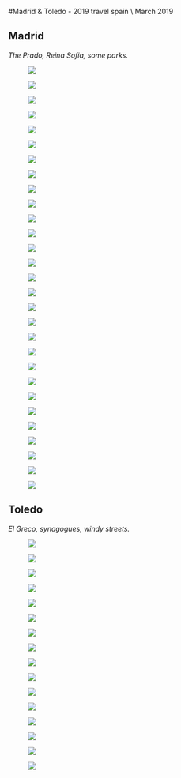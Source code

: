 #Madrid & Toledo - 2019
<tag>travel</tag> <tag>spain</tag> \\ March 2019

## Madrid

_The Prado, Reina Sofia, some parks._

<figure><img src="/images/madrid-2019/DSCF1385.jpg"/></figure>
<figure><img src="/images/madrid-2019/DSCF1388.jpg"/></figure>
<figure><img src="/images/madrid-2019/DSCF1396.jpg"/></figure>
<figure><img src="/images/madrid-2019/DSCF1408.jpg"/></figure>
<figure><img src="/images/madrid-2019/DSCF1414.jpg"/></figure>
<figure><img src="/images/madrid-2019/DSCF1420.jpg"/></figure>
<figure><img src="/images/madrid-2019/DSCF1431.jpg"/></figure>
<figure><img src="/images/madrid-2019/DSCF1441.jpg"/></figure>
<figure><img src="/images/madrid-2019/DSCF1454.jpg"/></figure>
<figure><img src="/images/madrid-2019/DSCF1459.jpg"/></figure>
<figure><img src="/images/madrid-2019/DSCF1466.jpg"/></figure>
<figure><img src="/images/madrid-2019/DSCF1560.jpg"/></figure>
<figure><img src="/images/madrid-2019/DSCF1562.jpg"/></figure>
<figure><img src="/images/madrid-2019/DSCF1565.jpg"/></figure>
<figure><img src="/images/madrid-2019/DSCF1566.jpg"/></figure>
<figure><img src="/images/madrid-2019/DSCF1572.jpg"/></figure>
<figure><img src="/images/madrid-2019/DSCF1574.jpg"/></figure>
<figure><img src="/images/madrid-2019/DSCF1601.jpg"/></figure>
<figure><img src="/images/madrid-2019/DSCF1604.jpg"/></figure>
<figure><img src="/images/madrid-2019/DSCF1606.jpg"/></figure>
<figure><img src="/images/madrid-2019/DSCF1608.jpg"/></figure>
<figure><img src="/images/madrid-2019/DSCF1609.jpg"/></figure>
<figure><img src="/images/madrid-2019/DSCF1616.jpg"/></figure>
<figure><img src="/images/madrid-2019/DSCF1620.jpg"/></figure>
<figure><img src="/images/madrid-2019/DSCF1623.jpg"/></figure>
<figure><img src="/images/madrid-2019/DSCF1626.jpg"/></figure>
<figure><img src="/images/madrid-2019/DSCF1636.jpg"/></figure>
<figure><img src="/images/madrid-2019/DSCF1643.jpg"/></figure>
<figure><img src="/images/madrid-2019/DSCF1644.jpg"/></figure>

## Toledo

_El Greco, synagogues, windy streets._

<figure><img src="/images/madrid-2019/DSCF1475.jpg"/></figure>
<figure><img src="/images/madrid-2019/DSCF1480.jpg"/></figure>
<figure><img src="/images/madrid-2019/DSCF1482.jpg"/></figure>
<figure><img src="/images/madrid-2019/DSCF1484.jpg"/></figure>
<figure><img src="/images/madrid-2019/DSCF1485.jpg"/></figure>
<figure><img src="/images/madrid-2019/DSCF1488.jpg"/></figure>
<figure><img src="/images/madrid-2019/DSCF1497.jpg"/></figure>
<figure><img src="/images/madrid-2019/DSCF1500.jpg"/></figure>
<figure><img src="/images/madrid-2019/DSCF1515.jpg"/></figure>
<figure><img src="/images/madrid-2019/DSCF1521.jpg"/></figure>
<figure><img src="/images/madrid-2019/DSCF1522.jpg"/></figure>
<figure><img src="/images/madrid-2019/DSCF1532.jpg"/></figure>
<figure><img src="/images/madrid-2019/DSCF1541.jpg"/></figure>
<figure><img src="/images/madrid-2019/DSCF1542.jpg"/></figure>
<figure><img src="/images/madrid-2019/DSCF1544.jpg"/></figure>
<figure><img src="/images/madrid-2019/DSCF1549.jpg"/></figure>